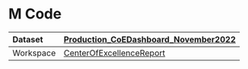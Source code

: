 



# M Code

|Dataset|[Production_CoEDashboard_November2022](./../Production_CoEDashboard_November2022.md)|
| :--- | :--- |
|Workspace|[CenterOfExcellenceReport](../../Workspaces/CenterOfExcellenceReport.md)|
